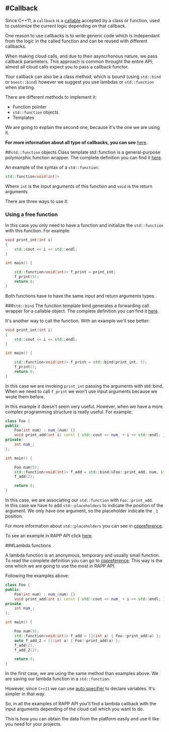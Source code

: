 #Callback
-------

Since C++11, a `callback` is a [callable](http://en.cppreference.com/w/cpp/concept/Callable) accepted by a class or function, used to customize the current logic depending on that callback.

One reason to use callbacks is to write generic code which is independant from the logic in the called function and can be reused with different callbacks.

When making cloud calls, and due to their asyncrhonous nature, we pass callback parameters.
This approach is common throught the entire API; almost all cloud calls expect you to pass a callback functor.

Your callback can also be a class method, which is bound (using `std::bind` or `boost::bind`)
however we suggest you use lambdas or `std::function` when starting.

There are different methods to implement it:
* Function pointer 
* `std::function` objects
* Templates

We are going to explain the second one, because it's the one we are using it.

**For more information about all type of callbacks, you can see** [here](http://stackoverflow.com/questions/2298242/callback-functions-in-c).

##`std::function` objects
Class template std::function is a general-purpose polymorphic function wrapper. 
The complete definition you can find it [here](http://en.cppreference.com/w/cpp/utility/functional/function).

An example of the syntax of a `std::function`:

```cpp
std::function<void(int)>
```

Where `int` is the input arguments of this function and `void` is the return arguments.

There are three ways to use it:

### Using a free function
In this case you only need to have a function and initialize the `std::function` with this function.
For example:

```cpp
void print_int(int i)
{
    std::cout << i << std::endl;
}

int main() {

    std::function<void(int)> f_print = print_int;
    f_print(5);
    return 0;
}
```

Both functions have to have the same input and return arguments types.

###`std::bind`
The function template bind generates a forwarding call wrapper for a callable object. 
The complete definition you can find it [here](http://en.cppreference.com/w/cpp/utility/functional/bind).

It's another way to call the function. With an example we'll see better:

```cpp
void print_int(int i)
{
    std::cout << i << std::endl;
}

int main() {

    std::function<void(int)> f_print = std::bind(print_int, 5);
    f_print();
    return 0;
}
```

In this case we are invoking `print_int` passing the arguments with std::bind. 
When we need to call `f_print` we won't use input arguments because we wrote them before.

In this example it doesn't seem very useful. However, when we have a more complex programming structure is really useful.
For example:

```cpp
class Foo {
public:
    Foo(int num) : num_(num) {}
    void print_add(int i) const { std::cout << num_ + i << std::endl; }
private:
    int num_;
};

int main() {

    Foo num(5);
    std::function<void(int)> f_add = std::bind(&Foo::print_add, num, std::placeholders::_1);
    f_add(2);

    return 0;
}
```

In this case, we are associating our `std::function` with `Foo::print_add`.  
In this case we have to add `std::placeholders` to indicate the position of the argument. 
We only have one argument, so the placeholder indicate the `_1` position.

For more information about `std::placeholders` you can see in [cppreference](http://en.cppreference.com/w/cpp/utility/functional/placeholders).

To see an example in RAPP API click [here](../class_reactor/README.md).

###Lambda functions

A lambda function is an anonymous, temporary and usually small function.
To read the complete definition you can go to [cppreference](http://en.cppreference.com/w/cpp/language/lambda).
This way is the one which we are going to use the most in RAPP API.

Following the examples above:

```cpp
class Foo {
public:
    Foo(int num) : num_(num) {}
    void print_add(int i) const { std::cout << num_ + i << std::endl; }
private:
    int num_;
};

int main() {

    Foo num(5);
    std::function<void(int)> f_add = [](int a) { Foo::print_add(a) };
    auto f_add_2 = [](int a) { Foo::print_add(a) };
    f_add(2);
    f_add_2(2);

    return 0;
}
```

In the first case, we are using the same method than examples above. 
We are saving our lambda function in a `std::function`.

However, since `C++11` we can use [auto specifier](http://en.cppreference.com/w/cpp/language/auto) to declare variables.
It's simpler in that way.

So, in all the examples of RAPP API you'll find a lambda callback with the input arguments depending of the cloud call which you want to do.

This is how you can obtain the data from the platform easily and use it like you need for your projects.
